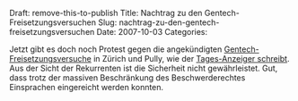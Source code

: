 Draft: remove-this-to-publish
Title: Nachtrag zu den Gentech-Freisetzungsversuchen
Slug: nachtrag-zu-den-gentech-freisetzungsversuchen
Date: 2007-10-03
Categories:

Jetzt gibt es doch noch Protest gegen die angekündigten [Gentech-Freisetzungsversuche](http://spinlock.ch/blog/2007/09/04/gentech-freisetzungsversuche-ohne-einsprachemoglichkeiten-bewilligt/) in Zürich und Pully, wie der [Tages-Anzeiger schreibt](http://www.tagesanzeiger.ch/dyn/news/schweiz/798043.html). Aus der Sicht der Rekurrenten ist die Sicherheit nicht gewährleistet. Gut, dass trotz der massiven Beschränkung des Beschwerderechtes Einsprachen eingereicht werden konnten.
